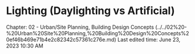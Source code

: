 # Lighting (Daylighting vs Artificial)

Chapter: 02 - Urban/Site Planning, Building Design Concepts (../../02%20-%20Urban%20Site%20Planning,%20Building%20Design%20Concepts%20ef46b469e71b4e2c82342c57361c276e.md)
Last edited time: June 23, 2023 10:30 AM